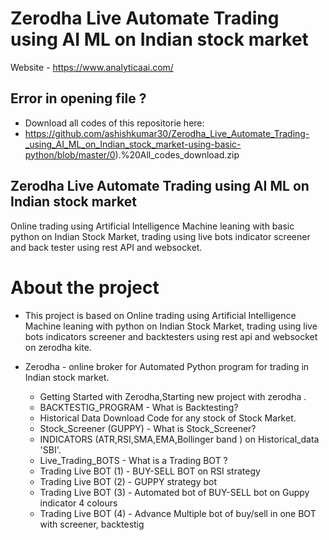 # Zerodha Live Automate Trading using AI ML on Indian stock market #
Website - https://www.analyticaai.com/

## Error in opening file ? ## 
* Download all codes of this repositorie here: 
*  https://github.com/ashishkumar30/Zerodha_Live_Automate_Trading-_using_AI_ML_on_Indian_stock_market-using-basic-python/blob/master/0).%20All_codes_download.zip


## Zerodha Live Automate Trading using AI ML on Indian stock market #
Online trading using Artificial Intelligence Machine leaning with basic python on Indian Stock Market, trading using live bots indicator screener and back tester using rest API and websocket.

# About the project # 
* This project is based on Online trading using Artificial Intelligence Machine leaning with python on Indian Stock Market, trading using live bots indicators screener and backtesters using rest api and websocket on zerodha kite.

* Zerodha    - online broker for Automated Python program for trading in Indian stock market.  

  *  Getting Started with Zerodha,Starting new project with zerodha .
  * BACKTESTIG_PROGRAM - What is Backtesting?
  * Historical Data Download Code for any stock of Stock Market.
  * Stock_Screener (GUPPY) - What is Stock_Screener?
  * INDICATORS (ATR,RSI,SMA,EMA,Bollinger band ) on Historical_data 'SBI'.
  * Live_Trading_BOTS - What is a Trading BOT ?
  * Trading Live BOT  (1) - BUY-SELL BOT on RSI strategy
  * Trading Live BOT  (2) - GUPPY strategy bot
  * Trading Live BOT  (3) - Automated bot of BUY-SELL bot on Guppy indicator 4 colours
  * Trading Live BOT (4) - Advance Multiple bot of buy/sell in one BOT with screener, backtestig

